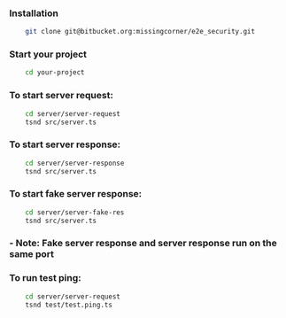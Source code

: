 ### Installation
```bash
    git clone git@bitbucket.org:missingcorner/e2e_security.git
```

### Start your project
```bash
    cd your-project
```

### To start server request:
```bash
    cd server/server-request 
    tsnd src/server.ts 
```

### To start server response:
```bash
    cd server/server-response
    tsnd src/server.ts
```

### To start fake server response:
```bash
    cd server/server-fake-res
    tsnd src/server.ts
```

### - Note: Fake server response and server response run on the same port

### To run test ping:
```bash
    cd server/server-request 
    tsnd test/test.ping.ts
```
